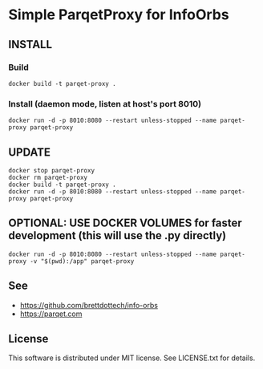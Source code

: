 # Simple ParqetProxy for InfoOrbs

## INSTALL

### Build

```
docker build -t parqet-proxy .
```

### Install (daemon mode, listen at host's port 8010)

```
docker run -d -p 8010:8080 --restart unless-stopped --name parqet-proxy parqet-proxy
```

## UPDATE

```
docker stop parqet-proxy
docker rm parqet-proxy
docker build -t parqet-proxy .
docker run -d -p 8010:8080 --restart unless-stopped --name parqet-proxy parqet-proxy
```

## OPTIONAL: USE DOCKER VOLUMES for faster development (this will use the .py directly)

```
docker run -d -p 8010:8080 --restart unless-stopped --name parqet-proxy -v "$(pwd):/app" parqet-proxy
```

## See

* https://github.com/brettdottech/info-orbs
* https://parqet.com

## License

This software is distributed under MIT license. See LICENSE.txt for details.